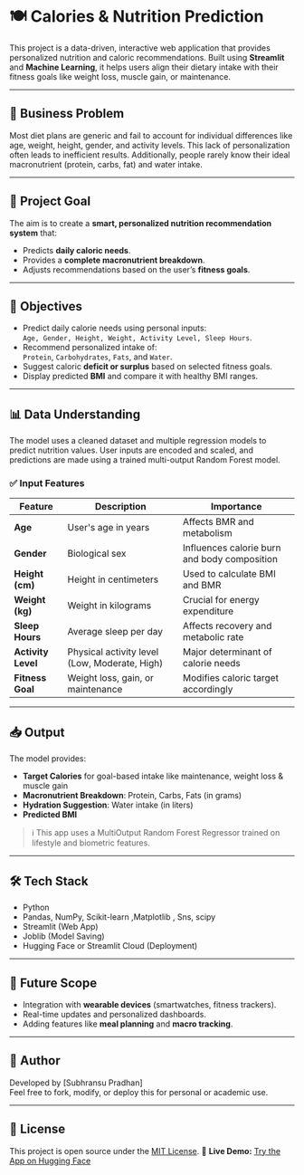 
# 🍽️ Calories & Nutrition Prediction

This project is a data-driven, interactive web application that provides personalized nutrition and caloric recommendations. Built using **Streamlit** and **Machine Learning**, it helps users align their dietary intake with their fitness goals like weight loss, muscle gain, or maintenance.

---

## 🧩 Business Problem

Most diet plans are generic and fail to account for individual differences like age, weight, height, gender, and activity levels. This lack of personalization often leads to inefficient results. Additionally, people rarely know their ideal macronutrient (protein, carbs, fat) and water intake.

---

## 🎯 Project Goal

The aim is to create a **smart, personalized nutrition recommendation system** that:
- Predicts **daily caloric needs**.
- Provides a **complete macronutrient breakdown**.
- Adjusts recommendations based on the user’s **fitness goals**.

---

## 🚀 Objectives

- Predict daily calorie needs using personal inputs:  
  `Age, Gender, Height, Weight, Activity Level, Sleep Hours`.
- Recommend personalized intake of:  
  `Protein`, `Carbohydrates`, `Fats`, and `Water`.
- Suggest caloric **deficit or surplus** based on selected fitness goals.
- Display predicted **BMI** and compare it with healthy BMI ranges.

---

## 📊 Data Understanding

The model uses a cleaned dataset and multiple regression models to predict nutrition values. User inputs are encoded and scaled, and predictions are made using a trained multi-output Random Forest model.

### ✅ Input Features

| Feature         | Description                                    | Importance                                   |
|-----------------|------------------------------------------------|----------------------------------------------|
| **Age**         | User's age in years                            | Affects BMR and metabolism                   |
| **Gender**      | Biological sex                                 | Influences calorie burn and body composition |
| **Height (cm)** | Height in centimeters                          | Used to calculate BMI and BMR                |
| **Weight (kg)** | Weight in kilograms                            | Crucial for energy expenditure               |
| **Sleep Hours** | Average sleep per day                          | Affects recovery and metabolic rate          |
| **Activity Level** | Physical activity level (Low, Moderate, High) | Major determinant of calorie needs        |
| **Fitness Goal**| Weight loss, gain, or maintenance              | Modifies caloric target accordingly          |

---

## 📥 Output

The model provides:
- **Target Calories** for goal-based intake like maintenance, weight loss & muscle gain
- **Macronutrient Breakdown**: Protein, Carbs, Fats (in grams)
- **Hydration Suggestion**: Water intake (in liters)
- **Predicted BMI**

> ℹ️ This app uses a MultiOutput Random Forest Regressor trained on lifestyle and biometric features.

---

## 🛠️ Tech Stack

- Python
- Pandas, NumPy, Scikit-learn ,Matplotlib , Sns, scipy
- Streamlit (Web App)
- Joblib (Model Saving)
- Hugging Face or Streamlit Cloud (Deployment)

---

## 🧠 Future Scope

- Integration with **wearable devices** (smartwatches, fitness trackers).
- Real-time updates and personalized dashboards.
- Adding features like **meal planning** and **macro tracking**.

---

## 📎 Author

Developed by [Subhransu Pradhan]  
Feel free to fork, modify, or deploy this for personal or academic use.

---

## 📄 License

This project is open source under the [MIT License](LICENSE).
🚀 **Live Demo:** [Try the App on Hugging Face](https://huggingface.co/spaces/Subh777/Smart_calories_nutritions_prediction)


